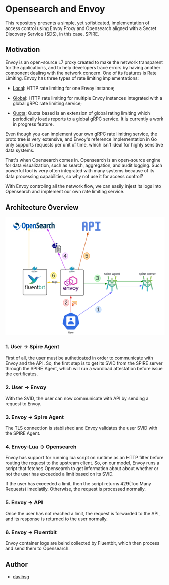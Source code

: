 # Opensearch and Envoy

This repository presents a simple, yet sofisticated, implementation of access control using Envoy Proxy and Opensearch aligned with a Secret Discovery Service (SDS), in this case, SPIRE.

## Motivation

Envoy is an open-source L7 proxy created to make the network transparent for the applications, and to help developers trace errors by having another component dealing with the network concern.
One of its features is Rate Limiting. Envoy has three types of rate limiting implementations:

- [Local](https://www.envoyproxy.io/docs/envoy/latest/intro/arch_overview/other_features/local_rate_limiting): HTTP rate limiting for one Envoy instance;

- [Global](https://www.envoyproxy.io/docs/envoy/latest/intro/arch_overview/other_features/global_rate_limiting): HTTP rate limiting for multiple Envoy instances integrated with a global gRPC rate limiting service;

- [Quota](https://www.envoyproxy.io/docs/envoy/latest/intro/arch_overview/other_features/global_rate_limiting#quota-based-rate-limiting): Quota based is an extension of global rating limiting which periodically loads reports to a global gRPC service. It is currently a work in progress feature.

Even though you can implement your own gRPC rate limiting service, the proto tree is very extensive, and Envoy's reference implementation in Go only supports requests per unit of time, which isn't ideal for highly sensitive data systems.

That's when Opensearch comes in. Opensearch is an open-source engine for data visualization, such as search, aggregation, and audit logging. Such powerful tool is very often integrated with many systems because of its data processing capabilities, so why not use it for access control?

With Envoy controling all the network flow, we can easily injest its logs into Opensearch and implement our own rate limiting service.

## Architecture Overview

![architecture](https://github.com/davihsg/tcc/raw/main/assets/architecture.png)

### 1. User -> Spire Agent
First of all, the user must be autheticated in order to communicate with Envoy and the API. So, the first step is to get its SVID from the SPIRE server through the SPIRE Agent, which will run a wordload attestation before issue the certificates.

### 2. User -> Envoy
With the SVID, the user can now communicate with API by sending a request to Envoy.

### 3. Envoy -> Spire Agent
The TLS connection is stablished and Envoy validates the user SVID with the SPIRE Agent.

### 4. Envoy-Lua -> Opensearch
Envoy has support for running lua script on runtime as an HTTP filter before routing the request to the upstream client. So, on our model, Envoy runs a script that fetches Opensearch to get information about about whether or not the user has exceeded a limit based on its SVID.

If the user has exceeded a limit, then the script returns 429(Too Many Requests) imediatily. Otherwise, the request is processed normally.

### 5. Envoy -> API
Once the user has not reached a limit, the request is forwarded to the API, and its response is returned to the user normally.

### 6. Envoy -> Fluentbit
Envoy container logs are beind collected by Fluentbit, which then process and send them to Opensearch.

## Author

- [davihsg](github.com/davihsg)
